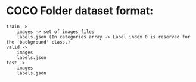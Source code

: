 # COCO Folder dataset format:
    train ->
        images -> set of images files
        labels.json (In categories array -> Label index 0 is reserved for the 'background' class.) 
    valid ->
        images
        labels.json
    test ->
        images
        labels.json